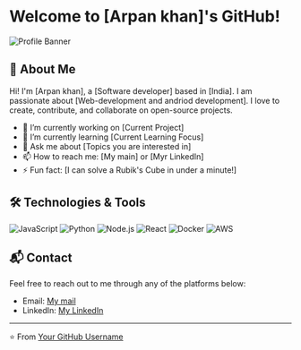 # Welcome to [Arpan khan]'s GitHub!

![Profile Banner](https://avatars.githubusercontent.com/u/140335451?v=4)

## 👋 About Me

Hi! I'm [Arpan khan], a [Software developer] based in [India]. I am passionate about [Web-development and andriod development]. I love to create, contribute, and collaborate on open-source projects.

- 🔭 I’m currently working on [Current Project]
- 🌱 I’m currently learning [Current Learning Focus]
- 💬 Ask me about [Topics you are interested in]
- 📫 How to reach me: [My main] or [Myr LinkedIn]
- ⚡ Fun fact: [I can solve a Rubik's Cube in under a minute!]

## 🛠️ Technologies & Tools

![JavaScript](https://img.shields.io/badge/-JavaScript-F7DF1E?logo=javascript&logoColor=black&style=flat-square)
![Python](https://img.shields.io/badge/-Python-3776AB?logo=python&logoColor=white&style=flat-square)
![Node.js](https://img.shields.io/badge/-Node.js-339933?logo=node.js&logoColor=white&style=flat-square)
![React](https://img.shields.io/badge/-React-61DAFB?logo=react&logoColor=black&style=flat-square)
![Docker](https://img.shields.io/badge/-Docker-2496ED?logo=docker&logoColor=white&style=flat-square)
![AWS](https://img.shields.io/badge/-AWS-232F3E?logo=amazon-aws&logoColor=white&style=flat-square)



## 📬 Contact

Feel free to reach out to me through any of the platforms below:

- Email: [My mail](mailto:arpankhan096@gmail.com)
- LinkedIn: [My LinkedIn](https://www.linkedin.com/in/arpan-khan-x-d-0867312b0/)


---

⭐️ From [Your GitHub Username](https://github.com/CoderArpan)
